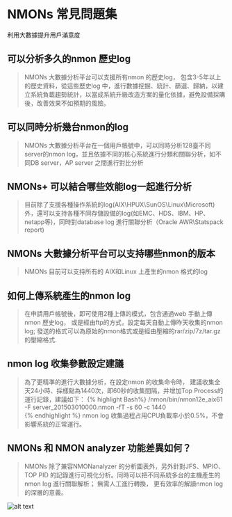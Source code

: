 # NMONs 常見問題集
利用大數據提升用戶滿意度
## 可以分析多久的nmon 歷史log</h4>
  >NMONs 大數據分析平台可以支援所有nmon 的歷史log， 包含3-5年以上的歷史資料，從這些歷史log 中，進行數據挖掘、統計、篩選、歸納，以建立系統負載趨勢統計，以當成系統升級改造方案的量化依據，避免設備採購後，改善效果不如預期的風險。   

## 可以同時分析幾台nmon的log
> NMONs 大數據分析平台在一個用戶帳號中，可以同時分析128臺不同server的nmon log，並且依據不同的核心系統進行分類和關聯分析，如不同DB server，AP server 之間進行對比分析

## NMONs+ 可以結合哪些效能log一起進行分析
>目前除了支援各種操作系統的log(AIX\HPUX\SunOS\Linux\Microsoft)外，還可以支持各種不同存儲設備的log(如EMC、HDS、IBM、HP、netapp等)，同時對database log 進行關聯分析（Oracle AWR\Statspack report)

## NMONs 大數據分析平台可以支持哪些nmon的版本
> NMONs 目前可以支持所有的 AIX和Linux 上產生的nmon 格式的log

## 如何上傳系統產生的nmon log</h4>
> 在申請用戶帳號後，即可使用2種上傳的模式，包含通過web 手動上傳nmon 歷史log， 或是經由ftp的方式，設定每天自動上傳昨天收集的nmon log; 發送的格式可以為原始的nmon格式或是經由壓縮的rar/zip/7z/tar.gz 的壓縮格式.  

## nmon log 收集參數設定建議
> 為了更精準的進行大數據分析，在設定nmon 的收集命令時， 建議收集全天24小時、採樣點為1440次，即60秒的收集間隔，并增加Top Process的運行記錄，建議如下：
{% highlight Bash%}
/nmon/bin/nmon12e_aix61 -F server_201503010000.nmon -fT -s 60 -c 1440  
{% endhighlight %}
> nmon log 收集過程占用CPU負載率小於0.5%，不會影響系統的正常運行。

## NMONs 和 NMON analyzer 功能差異如何？
>NMONs 除了兼容NMONanalyzer 的分析圖表外，另外針對JFS、MPIO、TOP PID 的記錄進行可視化分析。同時可以把不同系統多台的主機產生的nmon log 進行關聯解析； 無需人工進行轉換， 更有效率的解讀nmon log 的深層的意義。  


![alt text][logo]

[logo]: https://hackpad-attachments.imgix.net/turboteam.hackpad.com_u3H8jjdgMWx_p.527885_1466593934326_螢幕快照%202016-06-22%20上午10.57.15.png?fit=max&w=882  
